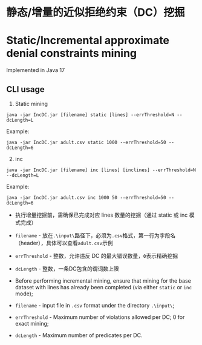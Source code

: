 # 静态/增量的近似拒绝约束（DC）挖掘

# Static/Incremental approximate denial constraints mining

Implemented in Java 17

## CLI usage
1. Static mining
```shell
java -jar IncDC.jar [filename] static [lines] --errThreshold=N --dcLength=L
```
Example:
```shell
java -jar IncDC.jar adult.csv static 1000 --errThreshold=50 --dcLength=6
```

2. inc
```shell
java -jar IncDC.jar [filename] inc [lines] [inclines] --errThreshold=N --dcLength=L
```
Example:
```shell
java -jar IncDC.jar adult.csv inc 1000 50 --errThreshold=50 --dcLength=6
```

- 执行增量挖掘前，需确保已完成对应 lines 数量的挖掘（通过 static 或 inc 模式完成）
- `filename` - 放在`.\input\`路径下，必须为`.csv`格式，第一行为字段名（header），具体可以查看`adult.csv`示例
- `errThreshold` - 整数，允许违反 DC 的最大错误数量，`0`表示精确挖掘
- `dcLength` - 整数，一条DC包含的谓词数上限


- Before performing incremental mining, ensure that mining for the base dataset with lines has already been completed (via either `static` or `inc` mode);
- `filename` - input file in `.csv` format under the directory `.\input\`;
- `errThreshold` - Maximum number of violations allowed per DC; 0 for exact mining;
- `dcLength` - Maximum number of predicates per DC.
